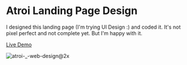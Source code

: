# Atroi Landing Page Design

I designed this landing page (I'm trying UI Design :) and coded it. It's not pixel perfect and not complete yet. But I'm happy with it.

[Live Demo](https://abhagsain.github.io/atroi-landing-ui/)

![atroi-_-web-design@2x](https://user-images.githubusercontent.com/36589645/70776090-160bc900-1da2-11ea-8e77-403817a76509.png)
